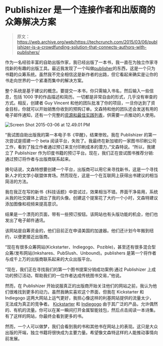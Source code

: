 # Publishizer 是一个连接作者和出版商的众筹解决方案

> 原文：<https://web.archive.org/web/https://techcrunch.com/2015/03/06/publishizer-is-a-crowdfunding-solution-that-connects-authors-with-publishers/>

作为一名经验丰富的自助出版作家，我已经出版了一本书，我一直在为独立作家寻找新的有趣的出版工具。最近我发现了一个叫做[publisher](https://web.archive.org/web/20230327105909/http://publishizer.com/)的东西，这是一个只为书籍的众筹系统。虽然我不完全相信这是新作者的出路，但它看起来确实是让你的书走向世界的一个紧凑而集中的解决方案。

整个系统是基于建议的概念。要提交一本书，你只需输入书名，然后输入一些信息，包括 1000 字的作品描述和简历。一切都是非常自由的形式，几乎没有审查的方式。相反，创建者 Guy Vincent 和他的团队批准了你的项目，一旦你达到了资金目标，你就可以开始销售你收到的预购订单。文森特和他的团队还会发送有用的电子邮件通知，还有一个完整的[资源和最佳实践列表](https://web.archive.org/web/20230327105909/http://about.publishizer.com/resources)，供需要一点推动的人使用。

![Screen Shot 2015-03-06 at 12.49.01 PM](img/3a3ed772e8b7747c01e31f8d8168b44a.png)

“我试图自助出版我的第一本电子书《早醒》，结果惨败。我在 Publishizer 的第一次尝试是搭建一个 beta 阅读平台，失败了。我最终在新加坡的一家图书印刷公司工作，看到了独立作者通过预订来支付印刷成本的潜力，”文森特说。“所以，我建立了 Publishizer 作为印度书籍的预订平台。现在，我们正在尝试图书推荐分销:通过预订将作者与出版商联系起来。

换句话说，文森特想要创建一个平台，出版商可以用它来寻找新书，这是一个寻找新人才的文学小联盟体育场。然而现在，这是一个在互联网上获得出书建议的相当简洁的方法。

我在我正在写的新书《科技话题》中尝试过，效果相当不错。界面干净易用，系统从我的社交媒体上调出了我的头像。创建这个提案花了大约一个小时，文森特建议添加图像和视频来提高意识。

结果是一个漂亮的页面，带有一些预订按钮。该网站也有头版功能的机会，他们也发出了电子邮件通讯。

该网站是自筹资金的，他们目前正在申请美国的加速器。他们还计划今年搬到纽约，以便更接近出版商。

“现在有很多众筹网站(Kickstarter、Indiegogo、Pozible)，甚至还有很多混合型众筹/发布网站(Inkshares、PubSlush、Unbound)。publishers 是第一个将作者与成千上万的出版商联系起来的大众出版平台。

“现在，我们正在寻找我们的第一个图书提案分销成功案例:通过 Publishizer 上成功的预订活动，帮助我们的一位作者达成传统图书交易，”他说。

然而，在 Publishizer 开始说服真正的出版商开始关注他们的网站之前，我认为他们很难找到更多的动力。虽然我确实喜欢这个界面，但我在 Kickstarter 和 Indiegogo 这两大网站上运气更好，我担心像这样的利基网站提供的流量太少，无法成为真正的竞争者。 [Kickstarter](https://web.archive.org/web/20230327105909/https://techcrunch.com/tag/Kickstarter) 和 [Indiegogo](https://web.archive.org/web/20230327105909/https://techcrunch.com/tag/Indiegogo) 由于其广泛的产品，允许偶然的、有机的流量。你可以在某一瞬间打开金属智能钱包，然后点击阅读一本诗集。有了这样的网站，你最终会看到更多的书。

然而，一个人可以做梦，我们会看到我的书和其他书在网站上的表现。这只是大众出版的开端，独立书籍将很快成为主要力量。希望像文森特这样的人能推动事情向前发展。